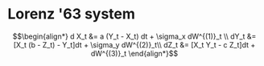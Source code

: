 # Lorenz '63 system
```math
\begin{align*}
d X_t &= a (Y_t - X_t) dt + \sigma_x dW^{(1)}_t \\
dY_t &= [X_t (b - Z_t) - Y_t]dt + \sigma_y dW^{(2)}_t\\
dZ_t &= [X_t Y_t - c Z_t]dt + dW^{(3)}_t
\end{align*}
```
